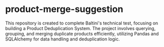 # product-merge-suggestion
This repository is created to complete Baltini's technical test, focusing on building a Product Deduplication System. The project involves querying, grouping, and merging duplicate products efficiently, utilizing Pandas and SQLAlchemy for data handling and deduplication logic.
